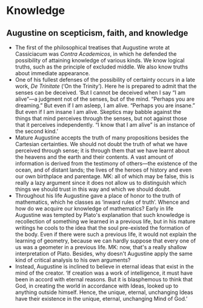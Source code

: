 # Knowledge

## Augustine on scepticism, faith, and knowledge

* The first of the philosophical treatises that Augustine wrote at
  Cassiciacum was *Contra Academicos*, in which he defended the possibility
  of attaining knowledge of various kinds. We know logical truths, such as
  the principle of excluded middle. We also know truths about immediate
  appearance.
* One of his fullest defenses of the possibility of certainty occurs in a
  late work, *De Trinitate* (‘On the Trinity’). Here he is prepared to admit
  that the senses can be deceived. ‘But I cannot be deceived when I say “I
  am alive”—a judgment not of the senses, but of the mind. “Perhaps you are
  dreaming.” But even if I am asleep, I am alive. “Perhaps you are insane.”
  But even if I am insane I am alive. Skeptics may babble against the things
  that mind perceives through the senses, but not against those that it
  perceives independently. “I know that I am alive” is an instance of the
  second kind.’
* Mature Augustine accepts the truth of many propositions besides the
  Cartesian certainties. We should not doubt the truth of what we have
  perceived through sense; it is through them that we have learnt about the
  heavens and the earth and their contents. A vast amount of information is
  derived from the testimony of others—the existence of the ocean, and of
  distant lands; the lives of the heroes of history and even our own
  birthplace and parentage. MK: all of which may be false, this is really a
  lazy argument since it does not allow us to distinguish which things we
  should trust in this way and which we should doubt.
* Throughout his life Augustine gave a place of honor to the truth of
  mathematics, which he classes as ‘inward rules of truth’. Whence and how
  do we acquire our knowledge of mathematics? Early in life Augustine was
  tempted by Plato's explanation that such knowledge is recollection of
  something we learned in a previous life, but in his mature writings he
  cools to the idea that the soul pre-existed the formation of the body.
  Even if there were such a previous life, it would not explain the learning
  of geometry, because we can hardly suppose that every one of us was a
  geometer in a previous life. MK: now, that's a really shallow
  interpretation of Plato. Besides, why doesn't Augustine apply the same
  kind of critical analysis to his own arguments?
* Instead, Augustine is inclined to believe in eternal ideas that exist in
  the mind of the creator. ‘If creation was a work of intelligence, it must
  have been in accord with eternal reasons. But it is blasphemous to think
  that God, in creating the world in accordance with Ideas, looked up to
  anything outside himself. Hence, the unique, eternal, unchanging Ideas
  have their existence in the unique, eternal, unchanging Mind of God.’
